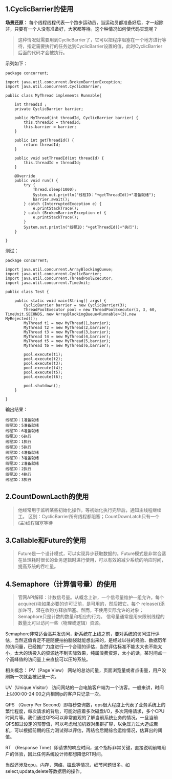 ## 1.CyclicBarrier的使用 
**场景还原：** 每个线程线程代表一个跑步运动员，当运动员都准备好后，才一起除非，只要有一个人没有准备好，大家都等待。这个种情况如何使代码实现呢？
>这种情况就需要用到CyclicBarrier了，它可以把程序阻塞在一个地方进行等待，指定需要执行的任务达到CyclicBarrier设置的值，此时CyclicBarrier后面的代码才会被执行。

示列如下：
```
package concurrent;

import java.util.concurrent.BrokenBarrierException;
import java.util.concurrent.CyclicBarrier;

public class MyThread implements Runnable{

	int threadId ;
	private CyclicBarrier barrier; 
	
	public MyThread(int threadId, CyclicBarrier barrier) {
		this.threadId = threadId;
		this.barrier = barrier;
	}
	
	public int getThreadId() {
		return threadId;
	}

	public void setThreadId(int threadId) {
		this.threadId = threadId;
	}

	@Override
	public void run() {
		try {	
			Thread.sleep(1000);
			System.out.println("线程ID："+getThreadId()+"准备就绪");
			barrier.await();			
		} catch (InterruptedException e) {
			e.printStackTrace();
		} catch (BrokenBarrierException e) {
			e.printStackTrace();
		}
		System.out.println("线程ID："+getThreadId()+"执行");
	}

}
```
测试：
```
package concurrent;

import java.util.concurrent.ArrayBlockingQueue;
import java.util.concurrent.CyclicBarrier;
import java.util.concurrent.ThreadPoolExecutor;
import java.util.concurrent.TimeUnit;

public class Test {

	public static void main(String[] args) {
		CyclicBarrier barrier = new CyclicBarrier(3);
		ThreadPoolExecutor pool = new ThreadPoolExecutor(1, 3, 60, TimeUnit.SECONDS, new ArrayBlockingQueue<Runnable>(3),new MyRejected());
		MyThread t1 = new MyThread(1,barrier);
		MyThread t2 = new MyThread(2,barrier);
		MyThread t3 = new MyThread(3,barrier);
		MyThread t4 = new MyThread(4,barrier);
		MyThread t5 = new MyThread(5,barrier);
		MyThread t6 = new MyThread(6,barrier);
		
		pool.execute(t1);
		pool.execute(t2);
		pool.execute(t3);
		pool.execute(t4);
		pool.execute(t5);
		pool.execute(t6);
		
		pool.shutdown();
	}

}
```
输出结果：
```
线程ID：1准备就绪
线程ID：5准备就绪
线程ID：6准备就绪
线程ID：6执行
线程ID：1执行
线程ID：5执行
线程ID：4准备就绪
线程ID：3准备就绪
线程ID：2准备就绪
线程ID：2执行
线程ID：4执行
线程ID：3执行
```
## 2.CountDownLacth的使用 
>他经常用于监听某些初始化操作，等初始化执行完毕后，通知主线程继续工。
区别：CyclicBarrier所有线程都阻塞；CountDownLatch只有一个(主)线程阻塞等待
## 3.Callable和Future的使用
>Future是一个设计模式，可以实现异步获取数据的。Future模式是非常合适在处理耗时很长的业务逻辑时进行使用，可以有效的减少系统的响应时间，提高系统的吞吐量。
## 4.Semaphore（计算信号量）的使用
>官网API解释：计数信号量。从概念上讲，一个信号量维护一组允许。每个 acquire()块如果必要的许可证前，是可用的，然后把它。每个 release()添加许可，潜在收购方释放阻塞。然而，不使用实际允许的对象； Semaphore只是计数的数量和相应的行为。 
信号量通常是用来限制线程的数量比可以访问一些（物理或逻辑）资源。

Semaphore非常适合高并发访问，新系统在上线之前，要对系统的访问进行评估，当然这值肯定不是随便拍拍脑袋就能想出来的，是经过以往的经验、数据历年的访问量，已经推广力度进行一个合理的评估，当然评估标准不能太大也不能太小，太大的话投入的资源达不到实际效果，纯属浪费资源，太小的话，某时间点一个高峰值的访问量上来直接可以压垮系统。

相关概念： 
PV（Page View） 网站的总访问量，页面浏览量或者点击量，用户没刷新一次就会被记录一次。

UV（Unique Visitor） 访问网站的一台电脑客户端为一个访客。一般来讲，时间上以00:00-24:00之内相同ip的客户只记录一次。

QPS （Query Per Second）即每秒查询数，qps很大程度上代表了业务系统上的繁忙程度，每次请求的背后，可能对应着多次磁盘I/O，多次网络请求，多个CPU时间片等。我们通过QPS可以非常直观的了解当前系统业务的情况，一旦当前QPS超过设定的预警值，可以考虑增加机器对集群扩容，以免压力过大造成宕机，可以根据前期的压力测试得以评估，再结合后期综合运维情况，估算出的阈值。

RT （Response Time）即请求的响应时间，这个指标非常关键，直接说明前端用户的体验，因此任何系统设计师都想降低RT时间。

当然还涉及cpu，内存，网络，磁盘等情况，细节问题很多。如select,updata,delete等数据层的操作。
